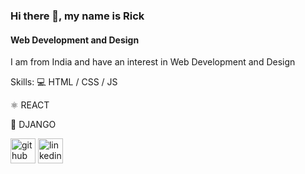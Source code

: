 ### Hi there 👋, my name is Rick
#### Web Development and Design
I am from India and have an interest in Web Development and Design

Skills: 
💻 HTML / CSS / JS 

⚛️ REACT

🧭 DJANGO




[<img src='https://cdn.jsdelivr.net/npm/simple-icons@3.0.1/icons/github.svg' alt='github' height='40'>](https://github.com/rs119gt)     [<img src='https://cdn.jsdelivr.net/npm/simple-icons@3.0.1/icons/linkedin.svg' alt='linkedin' height='40'>](https://www.linkedin.com/in/rick-sen-91492b200/)  



